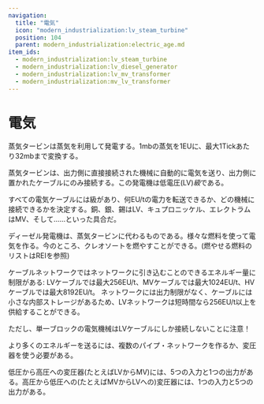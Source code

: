 ```yaml
---
navigation:
  title: "電気"
  icon: "modern_industrialization:lv_steam_turbine"
  position: 104
  parent: modern_industrialization:electric_age.md
item_ids:
  - modern_industrialization:lv_steam_turbine
  - modern_industrialization:lv_diesel_generator
  - modern_industrialization:lv_mv_transformer
  - modern_industrialization:mv_lv_transformer
---
```


# 電気

蒸気タービンは蒸気を利用して発電する。1mbの蒸気を1EUに、最大1Tickあたり32mbまで変換する。

<Recipe id="modern_industrialization:electric_age/machine/lv_steam_turbine_asbl" />

蒸気タービンは、出力側に直接接続された機械に自動的に電気を送り、出力側に置かれたケーブルにのみ接続する。この発電機は低電圧(LV)*級*である。

すべての電気ケーブルには級があり、何EU/tの電力を転送できるか、どの機械に接続できるかを決定する。銅、銀、錫はLV、キュプロニッケル、エレクトラムはMV、そして……といった具合だ。

ディーゼル発電機は、蒸気タービンに代わるものである。様々な燃料を使って電気を作る。今のところ、クレオソートを燃やすことができる。(燃やせる燃料のリストはREIを参照)

<Recipe id="modern_industrialization:electric_age/machine/lv_diesel_generator_asbl" />

ケーブルネットワークではネットワークに引き込むことのできるエネルギー量に制限がある: LVケーブルでは最大256EU/t、MVケーブルでは最大1024EU/t、HVケーブルでは最大8192EU/t。 ネットワークには出力制限がなく、ケーブルには小さな内部ストレージがあるため、LVネットワークは短時間なら256EU/t以上を供給することができる。

ただし、単一ブロックの電気機械はLVケーブルにしか接続しないことに注意！

より多くのエネルギーを送るには、複数のパイプ・ネットワークを作るか、変圧器を使う必要がある。

低圧から高圧への変圧器(たとえばLVからMV)には、5つの入力と1つの出力がある。高圧から低圧への(たとえばMVからLVへの)変圧器には、1つの入力と5つの出力がある。



<Recipe id="modern_industrialization:electric_age/transformer/lv_mv/up_asbl" />

<Recipe id="modern_industrialization:electric_age/transformer/lv_mv/down_asbl" />

